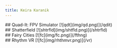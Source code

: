 ```yaml
---
title: Keira Karanik
---
```

<div class="row" markdown="1" style="width:800px; margin:0 auto;">
<div class="coler" markdown="1">
## Quad-It: FPV Simulator
[![qdt](img/qd.png)](/qdit)
  </div>
<div class="coler" markdown="1">
## Shatterfield
[![shtrfld](img/shtfld.png)](/shtrfld)
  </div>
  </div>
  <div class="row" markdown="1">
 <div class="coler" markdown="1">
## Fairy Cities
[![fc](img/fc.png)](/fthng)
  </div>
  <div class="coler" markdown="1">
## Rhythm VR
[![fc](img/rhthmvr.png)](/vr)
  </div>
  </div>
